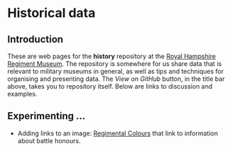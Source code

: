 # Historical data

## Introduction
These are web pages for the **history** repository at the [Royal Hampshire Regiment Museum](https://www.royalhampshireregiment.org/). The repository is somewhere for us share data that is relevant to military museums in general, as well as tips and techniques for organising and presenting data. The *View on GitHub* button, in the title bar above, takes you to repository itself. Below are links to discussion and examples. 

## Experimenting ...

- Adding links to an image: [Regimental Colours](docs/imagemap.md) that link to information about battle honours.
